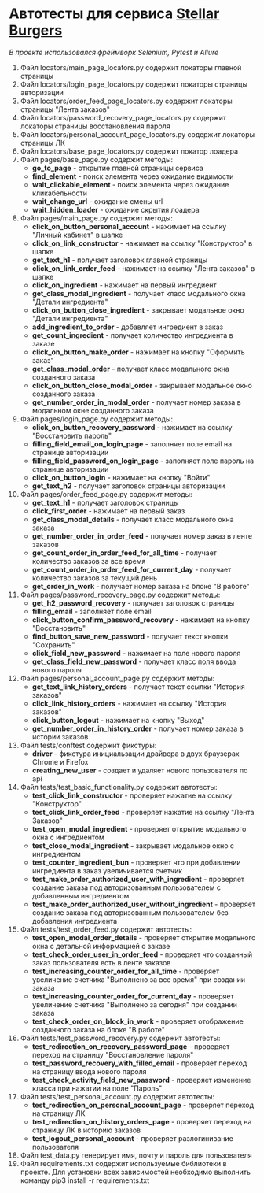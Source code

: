 # Автотесты для сервиса [Stellar Burgers](https://stellarburgers.nomoreparties.site/)
*В проекте использовался фреймворк Selenium, Pytest и Allure*


1. Файл locators/main_page_locators.py содержит локаторы главной страницы
2. Файл locators/login_page_locators.py содержит локаторы страницы авторизации
3. Файл locators/order_feed_page_locators.py содержит локаторы страницы "Лента заказов"
4. Файл locators/password_recovery_page_locators.py содержит локаторы страницы восстановления пароля
5. Файл locators/personal_account_page_locators.py содержит локаторы страницы ЛК
6. Файл locators/base_page_locators.py содержит локатор лоадера
7. Файл pages/base_page.py содержит методы:
   - __go_to_page__ - открытие главной страницы сервиса
   - __find_element__ - поиск элемента через ожидание видимости
   - __wait_clickable_element__ - поиск элемента через ожидание кликабельности
   - __wait_change_url__ - ожидание смены url
   - __wait_hidden_loader__ - ожидание скрытия лоадера
8. Файл pages/main_page.py содержит методы:
   - __click_on_button_personal_account__ - нажимает на ссылку "Личный кабинет" в шапке
   - __click_on_link_constructor__ - нажимает на ссылку "Конструктор" в шапке
   - __get_text_h1__ - получает заголовок главной страницы
   - __click_on_link_order_feed__ - нажимает на ссылку "Лента заказов" в шапке
   - __click_on_ingredient__ - нажимает на первый ингредиент
   - __get_class_modal_ingredient__ - получает класс модального окна "Детали ингредиента"
   - __click_on_button_close_ingredient__ - закрывает модальное окно "Детали ингредиента"
   - __add_ingredient_to_order__ - добавляет ингредиент в заказ
   - __get_count_ingredient__ - получает количество ингредиента в заказе
   - __click_on_button_make_order__ - нажимает на кнопку "Оформить заказ"
   - __get_class_modal_order__ - получает класс модального окна созданного заказа
   - __click_on_button_close_modal_order__ - закрывает модальное окно созданного заказа
   - __get_number_order_in_modal_order__ - получает номер заказа в модальном окне созданного заказа
9. Файл pages/login_page.py содержит методы:
   - __click_on_button_recovery_password__ - нажимает на ссылку "Восстановить пароль"
   - __filling_field_email_on_login_page__ - заполняет поле email на странице авторизации
   - __filling_field_password_on_login_page__ - заполняет поле пароль на странице авторизации
   - __click_on_button_login__ - нажимает на кнопку "Войти"
   - __get_text_h2__ - получает заголовок страницы авторизации
10. Файл pages/order_feed_page.py содержит методы:
    - __get_text_h1__ - получает заголовок страницы
    - __click_first_order__ - нажимает на первый заказ
    - __get_class_modal_details__ - получает класс модального окна заказа
    - __get_number_order_in_order_feed__ - получает номер заказ в ленте заказов
    - __get_count_order_in_order_feed_for_all_time__ - получает количество заказов за все время
    - __get_count_order_in_order_feed_for_current_day__ - получает количество заказов за текущий день
    - __get_order_in_work__ - получает номер заказа на блоке "В работе"
11. Файл pages/password_recovery_page.py содержит методы:
    - __get_h2_password_recovery__ - получает заголовок страницы
    - __filling_email__ - заполняет поле email
    - __click_button_confirm_password_recovery__ - нажимает на кнопку "Восстановить"
    - __find_button_save_new_password__ - получает текст кнопки "Сохранить"
    - __click_field_new_password__ - нажимает на поле нового пароля
    - __get_class_field_new_password__ - получает класс поля ввода нового пароля
12. Файл pages/personal_account_page.py содержит методы:
    - __get_text_link_history_orders__ - получает текст ссылки "История заказов"
    - __click_link_history_orders__ - нажимает на ссылку "История заказов"
    - __click_button_logout__ - нажимает на кнопку "Выход"
    - __get_number_order_in_history_order__ - получает номер заказа в истории заказов
13. Файл tests/conftest содержит фикстуры:
    - __driver__ - фикстура инициальзации драйвера в двух браузерах Chrome и Firefox
    - __creating_new_user__ - создает и удаляет нового пользователя по api 
14. Файл tests/test_basic_functionality.py содержит автотесты:
    - __test_click_link_constructor__ - проверяет нажатие на ссылку "Конструктор"
    - __test_click_link_order_feed__ - проверяет нажатие на ссылку "Лента Заказов"
    - __test_open_modal_ingredient__ - проверяет открытие модального окна с ингредиентом
    - __test_close_modal_ingredient__ - закрывает модальное окно с ингредиентом
    - __test_counter_ingredient_bun__ - проверяет что при добавлении ингредиента в заказ увеличивается счетчик
    - __test_make_order_authorized_user_with_ingredient__ - проверяет создание заказа под авторизованным пользователем с добавленным ингредиентом
    - __test_make_order_authorized_user_without_ingredient__ - проверяет создание заказа под авторизованным пользователем без добавления ингредиента
15. Файл tests/test_order_feed.py содержит автотесты:
    - __test_open_modal_order_details__ - проверяет открытие модального окна с детальной информацией о заказе
    - __test_check_order_user_in_order_feed__ - проверяет что созданный заказ пользователя есть в ленте заказов
    - __test_increasing_counter_order_for_all_time__ - проверяет увеличение счетчика "Выполнено за все время" при создании заказа
    - __test_increasing_counter_order_for_current_day__ - проверяет увеличение счетчика "Выполнено за сегодня" при создании заказа
    - __test_check_order_on_block_in_work__ - проверяет отображение созданного заказа на блоке "В работе"
16. Файл tests/test_password_recovery.py содержит автотесты:
    - __test_redirection_on_recovery_password_page__ - проверяет переход на страницу "Восстановление пароля"
    - __test_password_recovery_with_filled_email__ - проверяет переход на страницу ввода нового пароля
    - __test_check_activity_field_new_password__ - проверяет изменение класса при нажатии на поле "Пароль"
17. Файл tests/test_personal_account.py содержит автотесты:
    - __test_redirection_on_personal_account_page__ - проверяет переход на страницу ЛК
    - __test_redirection_on_history_orders_page__ - проверяет переход на страницу ЛК в историю заказов
    - __test_logout_personal_account__ - проверяет разлогинивание пользователя
18. Файл test_data.py генерирует имя, почту и пароль для пользователя
19. Файл requirements.txt содержит используемые библиотеки в проекте. Для установки всех зависимостей необходимо выполнить команду pip3 install -r requirements.txt